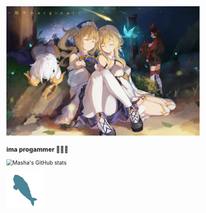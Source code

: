 <img src="https://raw.githubusercontent.com/mashacore/mashacore/main/4z1pcc0gpbv51.jpg" />

### ima progammer 💙💜💖

![Masha's GitHub stats](https://github-readme-stats.vercel.app/api?username=mashacore&show_icons=true&theme=tokyonight)

<img src="https://raw.githubusercontent.com/mashacore/mashacore/main/blahaj.gif" />
